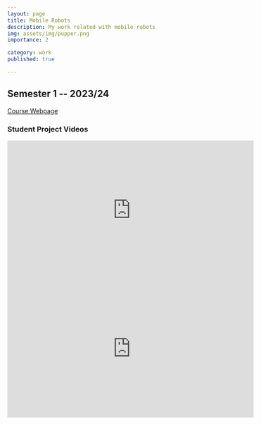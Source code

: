 ```yaml
---
layout: page
title: Mobile Robots
description: My work related with mobile robots
img: assets/img/pupper.png
importance: 2

category: work
published: true

---
```

## Semester 1 -- 2023/24
[Course Webpage](https://fenix.ciencias.ulisboa.pt/courses/rmove-2536354281948926)

### Student Project Videos

<iframe width="560" height="315" src="https://www.youtube.com/embed/FTMarzyl9Bk?si=zTLDFXoReavW_E92" title="YouTube video player" frameborder="0" allow="accelerometer; autoplay; clipboard-write; encrypted-media; gyroscope; picture-in-picture; web-share" allowfullscreen></iframe>

<iframe width="560" height="315" src="https://www.youtube.com/embed/UDBfuzk4Fro?si=v3GZ_uoUjO3EWD7y" title="YouTube video player" frameborder="0" allow="accelerometer; autoplay; clipboard-write; encrypted-media; gyroscope; picture-in-picture; web-share" allowfullscreen></iframe>
